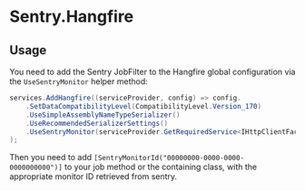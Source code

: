 # Sentry.Hangfire

## Usage

You need to add the Sentry JobFilter to the Hangfire global configuration via the `UseSentryMonitor` helper method:

```csharp
services.AddHangfire((serviceProvider, config) => config.
	.SetDataCompatibilityLevel(CompatibilityLevel.Version_170)
	.UseSimpleAssemblyNameTypeSerializer()
	.UseRecommendedSerializerSettings()
	.UseSentryMonitor(serviceProvider.GetRequiredService<IHttpClientFactory>(), configuration["Sentry:Dsn"])
);
```

Then you need to add `[SentryMonitorId("00000000-0000-0000-0000000000")]` to your job method or the containing class, with the appropriate monitor ID retrieved from sentry.